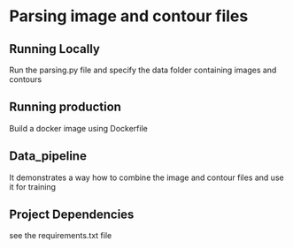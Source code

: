 # Parsing image and contour files

## Running Locally

Run the parsing.py file and specify the data folder containing images and contours

## Running production

Build a docker image using Dockerfile

## Data_pipeline
It demonstrates a way how to combine the image and contour files and use it for training 

## Project Dependencies
see the requirements.txt file





